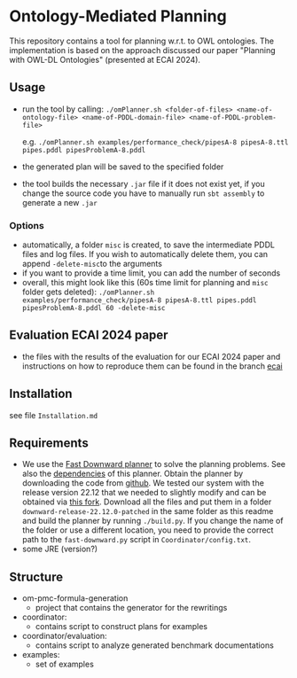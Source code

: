 # Ontology-Mediated Planning

This repository contains a tool for planning w.r.t. to OWL ontologies. The implementation is based on the approach discussed our paper "Planning with OWL-DL Ontologies" (presented at ECAI 2024).

## Usage
- run the tool by calling: `./omPlanner.sh <folder-of-files> <name-of-ontology-file> <name-of-PDDL-domain-file> <name-of-PDDL-problem-file>`

  e.g. `./omPlanner.sh examples/performance_check/pipesA-8 pipesA-8.ttl pipes.pddl pipesProblemA-8.pddl`
- the generated plan will be saved to the specified folder
- the tool builds the necessary `.jar` file if it does not exist yet, if you change the source code you have to manually run `sbt assembly` to generate a new `.jar`

### Options
- automatically, a folder `misc` is created, to save the intermediate PDDL files and log files. If you wish to automatically delete them, you can append `-delete-misc`to the arguments
- if you want to provide a time limit, you can add the number of seconds
- overall, this might look like this (60s time limit for planning and `misc` folder gets deleted):
`./omPlanner.sh examples/performance_check/pipesA-8 pipesA-8.ttl pipes.pddl pipesProblemA-8.pddl 60 -delete-misc`

## Evaluation ECAI 2024 paper
- the files with the results of the evaluation for our ECAI 2024 paper and instructions on how to reproduce them can be found in the branch [ecai](https://github.com/PKoopmann/om-pmc-planning/tree/ecai)

## Installation
see file `Installation.md`

## Requirements
- We use the [Fast Downward planner](https://www.fast-downward.org/HomePage) to solve the planning problems. See also the [dependencies](https://www.fast-downward.org/ObtainingAndRunningFastDownward) of this planner. Obtain the planner by downloading the code from [github](https://github.com/aibasel/downward/). We tested our system with the release version 22.12 that we needed to slightly modify and can be obtained via [this fork](https://github.com/remaro-network/downward/tree/release_22_12_0). Download all the files and put them in a folder `downward-release-22.12.0-patched` in the same folder as this readme and build the planner by running `./build.py`. If you change the name of the folder or use a different location, you need to provide the correct path to the `fast-downward.py` script in `Coordinator/config.txt`.
- some JRE (version?)

## Structure
- om-pmc-formula-generation
    - project that contains the generator for the rewritings
- coordinator:
    - contains script to construct plans for examples
- coordinator/evaluation:
    - contains script to analyze generated benchmark documentations
- examples:
    - set of examples
